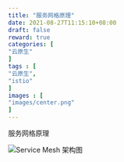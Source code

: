 ```yaml
---
title: "服务网格原理"
date: 2021-08-27T11:15:10+08:00
draft: false
reward: true
categories: [
"云原生"
]
tags : [
"云原生",
"istio"
]
images : [
"images/center.png"
]
---
```


服务网格原理

![Service Mesh 架构图](http://picgo.6and.ltd/img/00704eQkly1fswh7dbs1pj30id0bpmxl.jpg)